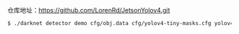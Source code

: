 

仓库地址：https://github.com/LorenRd/JetsonYolov4.git



```bash
$ ./darknet detector demo cfg/obj.data cfg/yolov4-tiny-masks.cfg yolov4-tiny-obj_last.weights /dev/video0
```



